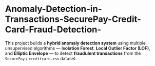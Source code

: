 # Anomaly-Detection-in-Transactions-SecurePay-Credit-Card-Fraud-Detection-
This project builds a **hybrid anomaly detection system** using multiple unsupervised algorithms —   **Isolation Forest**, **Local Outlier Factor (LOF)**, and **Elliptic Envelope** —   to detect **fraudulent transactions** from the `SecurePay` / `creditcard.csv` dataset.
